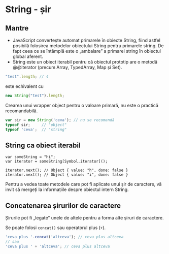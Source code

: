 # String - șir

## Mantre

- JavaScript convertește automat primarele în obiecte String, fiind astfel posibilă folosirea metodelor obiectului String pentru primarele string. De fapt ceea ce se întâmplă este o „ambalare” a primarei string în obiectul global aferent.
- String este un obiect iterabil pentru că obiectul prototip are o metodă @@iterator (precum Array, TypedArray, Map și Set).

```javascript
"test".length; // 4
```

este echivalent cu

```javascript
new String("test").length;
```

Crearea unui wrapper object pentru o valoare primară, nu este o practică recomandabilă.

```javascript
var sir = new String('ceva'); // nu se recomandă
typeof sir;     // "object"
typeof 'ceva';  // "string"
```

## String ca obiect iterabil

```javescript
var someString = "hi";
var iterator = someString[Symbol.iterator]();

iterator.next(); // Object { value: "h", done: false }
iterator.next(); // Object { value: "i", done: false }
```

Pentru a vedea toate metodele care pot fi aplicate unui șir de caractere, vă invit să mergeți la informațiile despre obiectul intern String.

## Concatenarea șirurilor de caractere

Șirurile pot fi „legate” unele de altele pentru a forma alte șiruri de caractere.

Se poate folosi `concat()` sau operatorul plus (`+`).

```javascript
'ceva plus '.concat('altceva'); // ceva plus altceva
// sau
'ceva plus ' + 'altceva'; // ceva plus altceva
```
